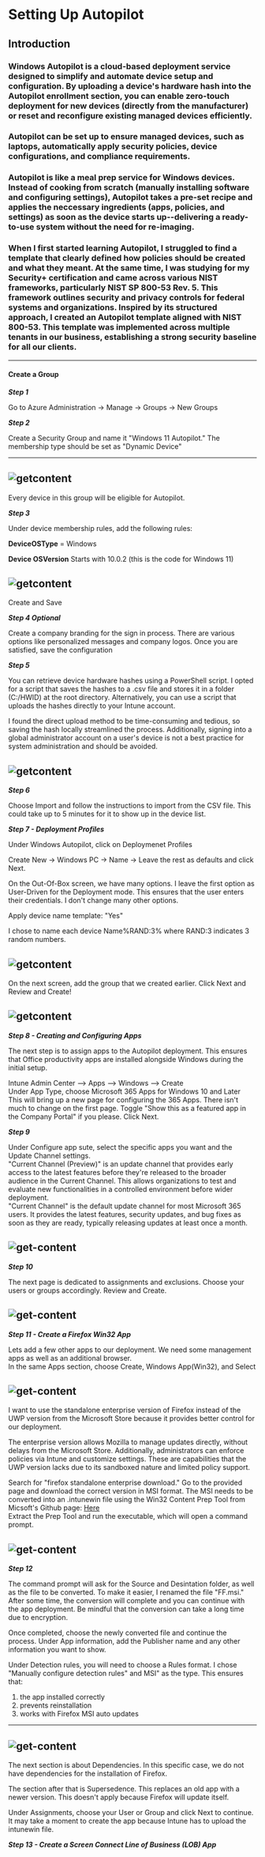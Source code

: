 # Setting Up Autopilot  

## Introduction

### Windows Autopilot is a cloud-based deployment service designed to simplify and automate device setup and configuration. By uploading a device's hardware hash into the Autopilot enrollment section, you can enable zero-touch deployment for new devices (directly from the manufacturer) or reset and reconfigure existing managed devices efficiently.
### Autopilot can be set up to ensure managed devices, such as laptops, automatically apply security policies, device configurations, and compliance requirements.
### Autopilot is like a meal prep service for Windows devices. Instead of cooking from scratch (manually installing software and configuring settings), Autopilot takes a pre-set recipe and applies the neccessary ingredients (apps, policies, and settings) as soon as the device starts up--delivering a ready-to-use system without the need for re-imaging. 
### When I first started learning Autopilot, I struggled to find a template that clearly defined how policies should be created and what they meant. At the same time, I was studying for my Security+ certification and came across various NIST frameworks, particularly NIST SP 800-53 Rev. 5. This framework outlines security and privacy controls for federal systems and organizations. Inspired by its structured approach, I created an Autopilot template aligned with NIST 800-53. This template was implemented across multiple tenants in our business, establishing a strong security baseline for all our clients.


---
#### Create a Group

***Step 1*** 

Go to Azure Administration -> Manage -> Groups -> New Groups  

***Step 2***  

Create a Security Group and name it "Windows 11 Autopilot." The membership type should be set as "Dynamic Device"  

---

![getcontent](https://github.com/GSecAwareness/Autopilot/blob/main/Dynamic%20Device.PNG)
---

Every device in this group will be eligible for Autopilot.

***Step 3***  

Under device membership rules, add the following rules:  

**DeviceOSType** = Windows

**Device OSVersion** Starts with 10.0.2 (this is the code for Windows 11)

![getcontent](https://github.com/GSecAwareness/Autopilot/blob/main/Configure%20Rules.PNG)
---
Create and Save


***Step 4 Optional***

Create a company branding for the sign in process. There are various options like personalized messages and company logos. Once you are satisfied, save the configuration  

***Step 5***  

You can retrieve device hardware hashes using a PowerShell script. I opted for a script that saves the hashes to a .csv file and stores it in a folder (C:/HWID) at the root directory. Alternatively, you can use a script that uploads the hashes directly to your Intune account.  

I found the direct upload method to be time-consuming and tedious, so saving the hash locally streamlined the process. Additionally, signing into a global administrator account on a user's device is not a best practice for system administration and should be avoided.  

![getcontent](https://github.com/GSecAwareness/Autopilot/blob/main/powershell%20script.png)
---

***Step 6***

Choose Import and follow the instructions to import from the CSV file. This could take up to 5 minutes for it to show up in the device list.  

***Step 7 - Deployment Profiles***  

Under Windows Autopilot, click on Deploymenet Profiles  

Create New -> Windows PC -> Name -> Leave the rest as defaults and click Next.  

On the Out-Of-Box screen, we have many options. I leave the first option as User-Driven for the Deployment mode. This ensures that the user enters their credentials. I don't change many other options.  

Apply device name template: "Yes"  

I chose to name each device Name%RAND:3% where RAND:3 indicates 3 random numbers.  

![getcontent](https://github.com/GSecAwareness/Autopilot/blob/main/RAND.PNG)
---
On the next screen, add the group that we created earlier. Click Next and Review and Create!  

![getcontent](https://github.com/GSecAwareness/Autopilot/blob/main/Group.PNG)
---

***Step 8 - Creating and Configuring Apps***

The next step is to assign apps to the Autopilot deployment. This ensures that Office productivity apps are installed alongside Windows during the initial setup.  

Intune Admin Center --> Apps --> Windows --> Create  
Under App Type, choose Microsoft 365 Apps for Windows 10 and Later  
This will bring up a new page for configuring the 365 Apps. There isn't much to change on the first page. Toggle "Show this as a featured app in the Company Portal" if you please. Click Next.  

***Step 9***  

Under Configure app sute, select the specific apps you want and the Update Channel settings.  
"Current Channel (Preview)" is an update channel that provides early access to the latest features before they're released to the broader audience in the Current Channel. This allows organizations to test and evaluate new functionalities in a controlled environment before wider deployment.  
"Current Channel" is the default update channel for most Microsoft 365 users. It provides the latest features, security updates, and bug fixes as soon as they are ready, typically releasing updates at least once a month.  

![get-content](https://github.com/GSecAwareness/Autopilot/blob/main/1.PNG)  
---

***Step 10***

The next page is dedicated to assignments and exclusions. Choose your users or groups accordingly. Review and Create.  

![get-content](https://github.com/GSecAwareness/Autopilot/blob/main/2.PNG)   
---

***Step 11 - Create a Firefox Win32 App***

Lets add a few other apps to our deployment. We need some management apps as well as an additional browser.  
In the same Apps section, choose Create, Windows App(Win32), and Select  

![get-content](https://github.com/GSecAwareness/Autopilot/blob/main/3.PNG)  
---

I want to use the standalone enterprise version of Firefox instead of the UWP version from the Microsoft Store because it provides better control for our deployment.  

The enterprise version allows Mozilla to manage updates directly, without delays from the Microsoft Store. Additionally, administrators can enforce policies via Intune and customize settings. These are capabilities that the UWP version lacks due to its sandboxed nature and limited policy support.

Search for "firefox standalone enterprise download." Go to the provided page and download the correct version in MSI format. 
The MSI needs to be converted into an .intunewin file using the Win32 Content Prep Tool from Micsoft's Github page: [Here](https://github.com/Microsoft/Microsoft-Win32-Content-Prep-Tool)  
Extract the Prep Tool and run the executable, which will open a command prompt. 

![get-content](https://github.com/GSecAwareness/Autopilot/blob/main/4.PNG)
---

***Step 12***

The command prompt will ask for the Source and Desintation folder, as well as the file to be converted. To make it easier, I renamed the file "FF.msi." After some time, the conversion will complete and you can continue with the app deployment. Be mindful that the conversion can take a long time due to encryption.

Once completed, choose the newly converted file and continue the process. Under App information, add the Publisher name and any other information you want to show.

Under Detection rules, you will need to choose a Rules format. I chose "Manually configure detection rules" and MSI" as the type.  This ensures that:  
1) the app installed correctly
2) prevents reinstallation
3) works with Firefox MSI auto updates
---

![get-content](https://github.com/GSecAwareness/Autopilot/blob/main/5.PNG)
---

The next section is about Dependencies. In this specific case, we do not have dependencies for the installation of Firefox. 

The section after that is Supersedence. This replaces an old app with a newer version. This doesn't apply because Firefox will update itself. 

Under Assignments, choose your User or Group and click Next to continue. It may take a moment to create the app because Intune has to upload the intunewin file. 

***Step 13 - Create a Screen Connect Line of Business (LOB) App***























  

